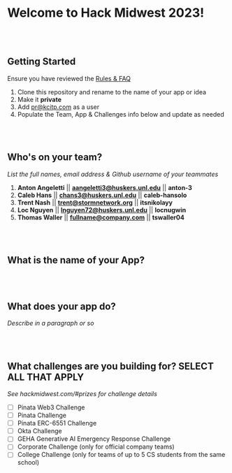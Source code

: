 # Welcome to Hack Midwest 2023!
<br /><br />


## Getting Started
Ensure you have reviewed the [Rules & FAQ](https://hackmidwest.com/#faq)
1. Clone this repository and rename to the name of your app or idea
2. Make it **private**
3. Add pr@kcitp.com as a user
4. Populate the Team, App & Challenges info below and update as needed

<br /><br />

## Who's on your team?
*List the full names,  email address & Github username of your teammates*

1.   **Anton Angeletti**  || **aangeletti3@huskers.unl.edu** || **anton-3**
2.   **Caleb Hans**  || **chans3@huskers.unl.edu** || **caleb-hansolo**
3.   **Trent Nash**  || **trent@stormnetwork.org** || **itsnikolayy**
4.   **Loc Nguyen**  || **lnguyen72@huskers.unl.edu** || **locnugwin**
5.   **Thomas Waller**  || **fullname@company.com** || **tswaller04**

<br /><br />


## What is the name of your App?

<br /><br />
## What does your app do?
*Describe in a paragraph or so*

<br /><br />


## What challenges are you building for? SELECT ALL THAT APPLY
*See hackmidwest.com/#prizes for challenge details*
- [ ]  Pinata Web3 Challenge
- [ ]  Pinata Challenge
- [ ]  Pinata ERC-6551 Challenge
- [ ]  Okta Challenge
- [ ]  GEHA Generative AI Emergency Response Challenge
- [ ]  Corporate Challenge (only for official company teams)
- [ ]  College Challenge (only for teams of up to 5 CS students from the same school)

<br /><br />




